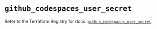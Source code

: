 # `github_codespaces_user_secret`

Refer to the Terraform Registry for docs: [`github_codespaces_user_secret`](https://registry.terraform.io/providers/integrations/github/6.0.1/docs/resources/codespaces_user_secret).
